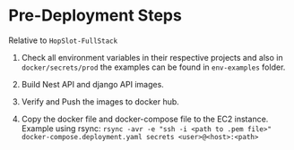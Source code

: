 # Pre-Deployment Steps

Relative to `HopSlot-FullStack`

1. Check all environment variables in their respective projects and also in `docker/secrets/prod` the examples can be found in `env-examples` folder.

2. Build Nest API and django API images.

3. Verify and Push the images to docker hub.

4. Copy the docker file and docker-compose file to the EC2 instance.
    Example using rsync: `rsync -avr -e "ssh -i <path to .pem file>" docker-compose.deployment.yaml secrets <user>@<host>:<path>`